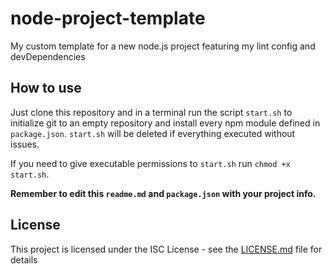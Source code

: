 # node-project-template

My custom template for a new node.js project featuring my lint config and devDependencies

## How to use

Just clone this repository and in a terminal run the script `start.sh` to initialize git to an empty repository and install every npm module defined in `package.json`.
`start.sh` will be deleted if everything executed without issues.

If you need to give executable permissions to `start.sh` run `chmod +x start.sh`.

**Remember to edit this `readme.md` and `package.json` with your project info.**

## License

This project is licensed under the ISC License - see the [LICENSE.md](LICENSE.md) file for details

